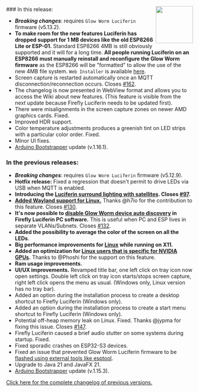 <img align="right" width="100" height="100" src="https://raw.githubusercontent.com/sblantipodi/firefly_luciferin/master/data/img/luciferin_logo.png">
### In this release:

- ***Breaking changes***: requires `Glow Worm Luciferin` firmware (v5.13.2).
- **To make room for the new features Luciferin has dropped support for 1 MB devices like the old ESP8266 Lite or ESP-01.**
Standard ESP8266 4MB is still obviously supported and it will for a long time.
**All people running Luciferin on an ESP8266 must manually reinstall and reconfigure the Glow Worm firmware** as the ESP8266 will be "formatted" to allow the use of the new 4MB file system. `Web Installer` is available [here](https://sblantipodi.github.io/glow_worm_luciferin/).
- Screen capture is restarted automatically once an MQTT disconnection/reconnection occurs. Closes [#162](https://github.com/sblantipodi/firefly_luciferin/issues/162).
- The changelog is now presented in WebView format and allows you to access the Wiki about new features. (This feature is visible from the next update because Firefly Luciferin needs to be updated first).
- There were misalignments in the screen capture zones on newer AMD graphics cards. Fixed.
- Improved HDR support.
- Color temperature adjustments produces a greenish tint on LED strips with a particular color order. Fixed.
- Minor UI fixes.
- [Arduino Bootstrapper](https://github.com/sblantipodi/arduino_bootstrapper/releases) update (v.1.16.1).

### In the previous releases:

- ***Breaking changes***: requires `Glow Worm Luciferin` firmware (v5.12.9).
- **Hotfix release:** Fixed a regression that doesn't permit to drive LEDs via USB when MQTT is enabled.
- **Introducing the [Luciferin surround lighting with satellites](https://github.com/sblantipodi/firefly_luciferin/wiki/Surround-lighting-with-satellites). Closes [#97](https://github.com/sblantipodi/firefly_luciferin/issues/97).**
- **[Added Wayland support for Linux.](https://github.com/sblantipodi/firefly_luciferin/wiki/Linux-support#luciferin-supports-wayland)** Thanks @h7io for the contribution to this feature. Closes [#130](https://github.com/sblantipodi/firefly_luciferin/issues/130).
- **It's now possible to [**disable Glow Worm device auto discovery**](https://github.com/sblantipodi/firefly_luciferin/wiki/Static-IP-and-auto-discovery) in Firefly Luciferin PC software.** This is useful when PC and ESP lives in separate VLANs/Subnets. Closes [#132](https://github.com/sblantipodi/firefly_luciferin/issues/132).
- **Added the possibility to average the color of the screen on all the LEDs**.
- **Big performance improvements for [Linux](https://github.com/sblantipodi/firefly_luciferin/wiki/Linux-support) while running on X11.**
- **Added an optimization for [Linux users that is specific for NVIDIA GPUs](https://github.com/sblantipodi/firefly_luciferin/wiki/Linux-support#nvidia-cuda).** Thanks to @Phoshi for the support on this feature.
- **Ram usage improvements.**
- **UI/UX improvements.** Revamped title bar, one left click on tray icon now open settings. Double left click on tray icon starts/stops screen capture, right left click opens the menu as usual. (Windows only, Linux version has no tray bar).
- Added an option during the installation process to create a desktop shortcut to Firefly Luciferin (Windows only).
- Added an option during the installation process to create a start menu shortcut to Firefly Luciferin (Windows only).
- Potential off-heap memory leak on Linux. Fixed. Thanks @jypma for fixing this issue. Closes [#147](https://github.com/sblantipodi/firefly_luciferin/issues/147).
- Firefly Luciferin caused a brief audio stutter on some systems during startup. Fixed.
- Fixed sporadic crashes on ESP32-S3 devices.
- Fixed an issue that prevented Glow Worm Luciferin firmware to be [flashed using external tools like esptool](https://github.com/sblantipodi/firefly_luciferin/wiki/How-to-flash-Glow-Worm-Luciferin-firmware-via-esptool).
- Upgrade to Java 21 and JavaFX 21.
- [Arduino Bootstrapper](https://github.com/sblantipodi/arduino_bootstrapper/releases) update (v.1.15.3).

[Click here for the complete changelog of previous versions.](https://github.com/sblantipodi/firefly_luciferin/releases)
